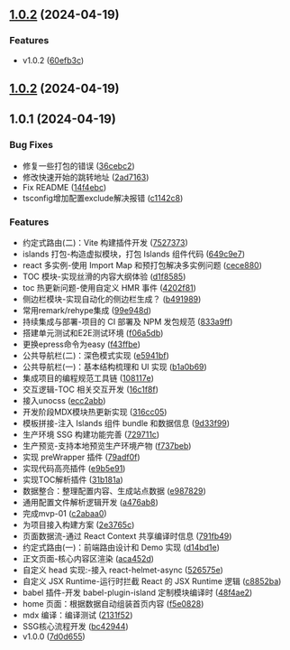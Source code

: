## [1.0.2](https://github.com/zjunbin1286/easypress/compare/v1.0.1...v1.0.2) (2024-04-19)


### Features

* v1.0.2 ([60efb3c](https://github.com/zjunbin1286/easypress/commit/60efb3ceee71b5f19a2bb729644eea3055b5ed5c))



## [1.0.2](https://github.com/zjunbin1286/easypress/compare/v1.0.1...v1.0.2) (2024-04-19)



## 1.0.1 (2024-04-19)


### Bug Fixes

* 修复一些打包的错误 ([36cebc2](https://github.com/zjunbin1286/easypress/commit/36cebc2ee9bad1e4075c3627b41279057127fccb))
* 修改快速开始的跳转地址 ([2ad7163](https://github.com/zjunbin1286/easypress/commit/2ad71631bc1f8f52aeef175b7298acce4fb544e9))
* Fix README ([14f4ebc](https://github.com/zjunbin1286/easypress/commit/14f4ebc8dc14695f7120a8ea2c46269d88f16c55))
* tsconfig增加配置exclude解决报错 ([c1142c8](https://github.com/zjunbin1286/easypress/commit/c1142c8223b8af5e0df21324e4b7fc23c2ff8cd5))


### Features

*  约定式路由(二)：Vite 构建插件开发 ([7527373](https://github.com/zjunbin1286/easypress/commit/752737368d62e1a444b330bb3c1c1f510d54b179))
*  islands 打包-构造虚拟模块，打包 Islands 组件代码 ([649c9e7](https://github.com/zjunbin1286/easypress/commit/649c9e7565277efd4fc3a7f83fbab417b97e1a0b))
*  react 多实例-使用 Import Map 和预打包解决多实例问题 ([cece880](https://github.com/zjunbin1286/easypress/commit/cece8807426ed4574dc152c56bb077201b475e10))
*  TOC 模块-实现丝滑的内容大纲体验 ([d1f8585](https://github.com/zjunbin1286/easypress/commit/d1f858564b65152f9f6d68eee529f1bf6d7d3460))
*  toc 热更新问题-使用自定义 HMR 事件 ([4202f81](https://github.com/zjunbin1286/easypress/commit/4202f811455f8b76efbbee5e8278550405a5a715))
* 侧边栏模块-实现自动化的侧边栏生成？ ([b491989](https://github.com/zjunbin1286/easypress/commit/b4919892ce1030e9399b12e2a487f32ae2d51bdf))
* 常用remark/rehype集成 ([99e948d](https://github.com/zjunbin1286/easypress/commit/99e948d855074552487cc65bafd0ab52d2b7c461))
* 持续集成与部署-项目的 CI 部署及 NPM 发包规范 ([833a9ff](https://github.com/zjunbin1286/easypress/commit/833a9ffabf0a4f841dce6f8a0318bc91d7d4f5de))
* 搭建单元测试和E2E测试环境 ([f06a5db](https://github.com/zjunbin1286/easypress/commit/f06a5db8eef3e7e30327378f02c44aea38b22cd1))
* 更换epress命令为easy ([f43ffbe](https://github.com/zjunbin1286/easypress/commit/f43ffbea672b0c6d8f839b8c3ae0e0c6481984ca))
* 公共导航栏(二)：深色模式实现 ([e5941bf](https://github.com/zjunbin1286/easypress/commit/e5941bf970474bd5888e4750c831f811d0fa0930))
* 公共导航栏(一)：基本结构梳理和 UI 实现 ([b1a0b69](https://github.com/zjunbin1286/easypress/commit/b1a0b69183160ada3efbb5141dc3c33a94131fbf))
* 集成项目的编程规范工具链 ([108117e](https://github.com/zjunbin1286/easypress/commit/108117e859bf6fcf4816aa5f8bebb5a33f185070))
* 交互逻辑-TOC 相关交互开发 ([16c1f8f](https://github.com/zjunbin1286/easypress/commit/16c1f8f526dc8c3638815452298395a41312dc61))
* 接入unocss ([ecc2abb](https://github.com/zjunbin1286/easypress/commit/ecc2abbe599f8dd4b85ff5bc171715d6f297ed57))
* 开发阶段MDX模块热更新实现 ([316cc05](https://github.com/zjunbin1286/easypress/commit/316cc050a7ad3c24c4364e8b8205ca0a6581f6a6))
* 模板拼接-注入 Islands 组件 bundle 和数据信息 ([9d33f99](https://github.com/zjunbin1286/easypress/commit/9d33f9935b1e345e61188e5ab8ccaff2173831f2))
* 生产环境 SSG 构建功能完善 ([729711c](https://github.com/zjunbin1286/easypress/commit/729711ce650e2be72fdc6ccfbccac718d3c92d68))
* 生产预览-支持本地预览生产环境产物 ([f737beb](https://github.com/zjunbin1286/easypress/commit/f737beb8b766c8f9b07c75810f0ddb1435371f12))
* 实现 preWrapper 插件 ([79adf0f](https://github.com/zjunbin1286/easypress/commit/79adf0ffedc3dded8cf4eaa406efd9c1e1774179))
* 实现代码高亮插件 ([e9b5e91](https://github.com/zjunbin1286/easypress/commit/e9b5e91e8ea2d6706cea63ab21383f85f75dd15d))
* 实现TOC解析插件 ([31b181a](https://github.com/zjunbin1286/easypress/commit/31b181a22e84eb593a3d04ad3c354bd81e7ea526))
* 数据整合：整理配置内容、生成站点数据 ([e987829](https://github.com/zjunbin1286/easypress/commit/e9878291f80eb424c52ded6ff6c1779fe89fd5e2))
* 通用配置文件解析逻辑开发 ([a476ab8](https://github.com/zjunbin1286/easypress/commit/a476ab864fc05899754310b914182afd4c4f879c))
* 完成mvp-01 ([c2abaa0](https://github.com/zjunbin1286/easypress/commit/c2abaa05a6ea1fbc9179c26335a0e6719628cc0d))
* 为项目接入构建方案 ([2e3765c](https://github.com/zjunbin1286/easypress/commit/2e3765c56667e3050d742314e3ea44901e8e3085))
* 页面数据流-通过 React Context 共享编译时信息 ([791fb49](https://github.com/zjunbin1286/easypress/commit/791fb49650b34487ea0053b56862fe183105a539))
* 约定式路由(一)：前端路由设计和 Demo 实现 ([d14bd1e](https://github.com/zjunbin1286/easypress/commit/d14bd1eee9e26bc06fcc9826ed5ac87bca507d4b))
* 正文页面-核心内容区渲染 ([aca452d](https://github.com/zjunbin1286/easypress/commit/aca452dc22f42d7bbe1954208b7ca4417a2f1a0c))
* 自定义 head 实现:-接入 react-helmet-async ([526575e](https://github.com/zjunbin1286/easypress/commit/526575e12a2afd61f87579a18bd1cceb4d5fd365))
* 自定义 JSX Runtime-运行时拦截 React 的 JSX Runtime 逻辑 ([c8852ba](https://github.com/zjunbin1286/easypress/commit/c8852ba9dcf7bb9ad36b68587159e1954b8a0ac9))
* babel 插件-开发 babel-plugin-island 定制模块编译时 ([48f4ae2](https://github.com/zjunbin1286/easypress/commit/48f4ae2edd61ae852730b0c91f8361d7ef009c37))
* home 页面：根据数据自动组装首页内容 ([f5e0828](https://github.com/zjunbin1286/easypress/commit/f5e082870faf7847d74a2a3d6122b28400d3e96a))
* mdx 编译：编译测试 ([2131f52](https://github.com/zjunbin1286/easypress/commit/2131f52c53c6b71a7df3b17be926a53fbc4e9d36))
* SSG核心流程开发 ([bc42944](https://github.com/zjunbin1286/easypress/commit/bc4294496d86c72a55f1c608c7872222bc876216))
* v1.0.0 ([7d0d655](https://github.com/zjunbin1286/easypress/commit/7d0d6556345a9ddc99f65467ea7b5e3a08dd2fba))



